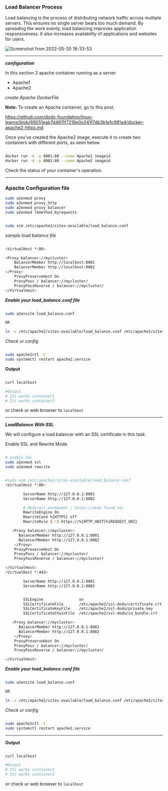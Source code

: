 
### Load Balancer Process


 Load balancing is the process of distributing network traffic across multiple servers. This ensures no single server bears too much demand. By spreading the work evenly, load balancing improves application responsiveness. It also increases availability of applications and websites for users.


![Screenshot from 2022-05-30 18-33-53](https://user-images.githubusercontent.com/102893121/170998449-9d31773c-6f59-414d-9db8-5a3c98340c67.png)

---

**_configuration_**

In this section 2 apache container running as a server
  * Apache1
  * Apache2

_create Apache DockerFile_   

**Note:** To create an Apache container, go to this post.


https://github.com/dodo-foundation/linux-learns/blob/69051eab7d4611f7216e0c041f7db3b1e1c991a4/docker-apache2-https.md


Once you've created the Apache2 image, execute it to create two containers with different ports, as seen below.

```bash

docker run -d -p 8081:80 --name Apache1 imageid
docker run -d -p 8082:80 --name Apache2 imageid

```

Check the status of your container's operation.

---

### Apache Configuration file

```bash
sudo a2enmod proxy
sudo a2enmod proxy_http
sudo a2enmod proxy_balancer
sudo a2enmod lbmethod_byrequests
```

```bash

sudo vim /etc/apache2/sites-available/load_balance.conf

```
_sample load balance file_

```bash

<VirtualHost *:80>

<Proxy balancer://mycluster>
    BalancerMember http://localhost:8081
    BalancerMember http://localhost:8082
</Proxy>
    ProxyPreserveHost On
    ProxyPass / balancer://mycluster/
    ProxyPassReverse / balancer://mycluster/
</VirtualHost>

```
_**Enable your load_balance.conf file**_

```bash

sudo a2ensite load_balance.conf

OR

ln -s /etc/apache2/sites-available/load_balance.conf /etc/apache2/sites-enabled/

```

_Check ur config_

```bash

sudo apache2ctl -t
sudo systemctl restart apache2.service

```

**Output**

```bash

curl localhost

#Output
# Its works container1
# Its works container2

```
or check ur web browser to `localhost`

---

_**LoadBalance With SSL**_

We will configure a load balancer with an SSL certificate in this task.

Enable SSL and Rewrite Mode 

```bash

# enable SSL
sudo a2enmod ssl
sudo a2enmod rewrite

```

```bash

#sudo vim /etc/apache2/sites-available/load_balance.conf 
<VirtualHost *:80>

        ServerName http://127.0.0.1:8081
        ServerName http://127.0.0.1:8082

        # Redirect permanent / https://dodo-found.tk/
        RewriteEngine On
        RewriteCond %{HTTPS} off
        RewriteRule (.*) https://%{HTTP_HOST}%{REQUEST_URI}

   <Proxy balancer://mycluster>
      BalancerMember http://127.0.0.1:8081
      BalancerMember http://127.0.0.1:8082
    </Proxy>
    ProxyPreserveHost On
    ProxyPass / balancer://mycluster/
    ProxyPassReverse / balancer://mycluster/

</VirtualHost>
<VirtualHost *:443>

        ServerName http://127.0.0.1:8081
        ServerName http://127.0.0.1:8082


        SSLEngine                on
        SSLCertificateFile       /etc/apache2/ssl-dodo/certificate.crt
        SSLCertificateKeyFile    /etc/apache2/ssl-dodo/private.key
        SSLCertificateChainFile  /etc/apache2/ssl-dodo/ca_bundle.crt

   <Proxy balancer://mycluster>
      BalancerMember http://127.0.0.1:8081
      BalancerMember http://127.0.0.1:8082
    </Proxy>
    ProxyPreserveHost On
    ProxyPass / balancer://mycluster/
    ProxyPassReverse / balancer://mycluster/

</VirtualHost>
```

_**Enable your load_balance.conf file**_

```bash

sudo a2ensite load_balance.conf

OR

ln -s /etc/apache2/sites-available/load_balance.conf /etc/apache2/sites-enabled/

```

_Check ur config_

```bash

sudo apache2ctl -t
sudo systemctl restart apache2.service

```
---

**Output**

```bash

curl localhost

#Output
# Its works container1
# Its works container2

```
or check ur web browser to `localhost`

                                                                                          
